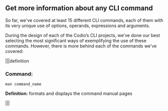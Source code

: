 ## Get more information about any CLI command

So far, we've covered at least 15 different CLI commands, each of them with its very unique use of options, operands, expressions and arguments. 

During the design of each of the Codio’s CLI projects, we’ve done our best selecting the most significant ways of exemplifying the use of these commands. However, there is more behind each of the commands we've covered:

|||definition
### Command: 
```
man command_name
```
__Definition:__ formats and displays the command manual pages

|||